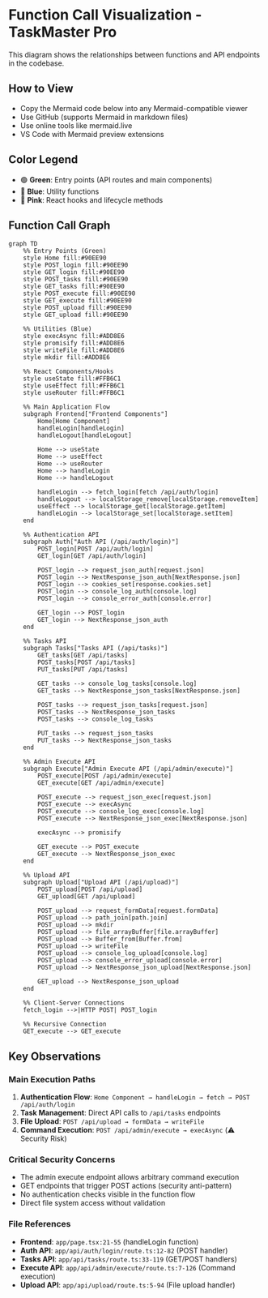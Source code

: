# Function Call Visualization - TaskMaster Pro

This diagram shows the relationships between functions and API endpoints in the codebase.

## How to View

- Copy the Mermaid code below into any Mermaid-compatible viewer
- Use GitHub (supports Mermaid in markdown files)
- Use online tools like mermaid.live
- VS Code with Mermaid preview extensions

## Color Legend

- 🟢 **Green**: Entry points (API routes and main components)
- 🔵 **Blue**: Utility functions
- 🌸 **Pink**: React hooks and lifecycle methods

## Function Call Graph

```mermaid
graph TD
    %% Entry Points (Green)
    style Home fill:#90EE90
    style POST_login fill:#90EE90
    style GET_login fill:#90EE90
    style POST_tasks fill:#90EE90
    style GET_tasks fill:#90EE90
    style POST_execute fill:#90EE90
    style GET_execute fill:#90EE90
    style POST_upload fill:#90EE90
    style GET_upload fill:#90EE90

    %% Utilities (Blue)
    style execAsync fill:#ADD8E6
    style promisify fill:#ADD8E6
    style writeFile fill:#ADD8E6
    style mkdir fill:#ADD8E6

    %% React Components/Hooks
    style useState fill:#FFB6C1
    style useEffect fill:#FFB6C1
    style useRouter fill:#FFB6C1

    %% Main Application Flow
    subgraph Frontend["Frontend Components"]
        Home[Home Component]
        handleLogin[handleLogin]
        handleLogout[handleLogout]

        Home --> useState
        Home --> useEffect
        Home --> useRouter
        Home --> handleLogin
        Home --> handleLogout

        handleLogin --> fetch_login[fetch /api/auth/login]
        handleLogout --> localStorage_remove[localStorage.removeItem]
        useEffect --> localStorage_get[localStorage.getItem]
        handleLogin --> localStorage_set[localStorage.setItem]
    end

    %% Authentication API
    subgraph Auth["Auth API (/api/auth/login)"]
        POST_login[POST /api/auth/login]
        GET_login[GET /api/auth/login]

        POST_login --> request_json_auth[request.json]
        POST_login --> NextResponse_json_auth[NextResponse.json]
        POST_login --> cookies_set[response.cookies.set]
        POST_login --> console_log_auth[console.log]
        POST_login --> console_error_auth[console.error]

        GET_login --> POST_login
        GET_login --> NextResponse_json_auth
    end

    %% Tasks API
    subgraph Tasks["Tasks API (/api/tasks)"]
        GET_tasks[GET /api/tasks]
        POST_tasks[POST /api/tasks]
        PUT_tasks[PUT /api/tasks]

        GET_tasks --> console_log_tasks[console.log]
        GET_tasks --> NextResponse_json_tasks[NextResponse.json]

        POST_tasks --> request_json_tasks[request.json]
        POST_tasks --> NextResponse_json_tasks
        POST_tasks --> console_log_tasks

        PUT_tasks --> request_json_tasks
        PUT_tasks --> NextResponse_json_tasks
    end

    %% Admin Execute API
    subgraph Execute["Admin Execute API (/api/admin/execute)"]
        POST_execute[POST /api/admin/execute]
        GET_execute[GET /api/admin/execute]

        POST_execute --> request_json_exec[request.json]
        POST_execute --> execAsync
        POST_execute --> console_log_exec[console.log]
        POST_execute --> NextResponse_json_exec[NextResponse.json]

        execAsync --> promisify

        GET_execute --> POST_execute
        GET_execute --> NextResponse_json_exec
    end

    %% Upload API
    subgraph Upload["Upload API (/api/upload)"]
        POST_upload[POST /api/upload]
        GET_upload[GET /api/upload]

        POST_upload --> request_formData[request.formData]
        POST_upload --> path_join[path.join]
        POST_upload --> mkdir
        POST_upload --> file_arrayBuffer[file.arrayBuffer]
        POST_upload --> Buffer_from[Buffer.from]
        POST_upload --> writeFile
        POST_upload --> console_log_upload[console.log]
        POST_upload --> console_error_upload[console.error]
        POST_upload --> NextResponse_json_upload[NextResponse.json]

        GET_upload --> NextResponse_json_upload
    end

    %% Client-Server Connections
    fetch_login -->|HTTP POST| POST_login

    %% Recursive Connection
    GET_execute --> GET_execute
```

## Key Observations

### Main Execution Paths

1. **Authentication Flow**: `Home Component → handleLogin → fetch → POST /api/auth/login`
2. **Task Management**: Direct API calls to `/api/tasks` endpoints
3. **File Upload**: `POST /api/upload → formData → writeFile`
4. **Command Execution**: `POST /api/admin/execute → execAsync` (⚠️ Security Risk)

### Critical Security Concerns

- The admin execute endpoint allows arbitrary command execution
- GET endpoints that trigger POST actions (security anti-pattern)
- No authentication checks visible in the function flow
- Direct file system access without validation

### File References

- **Frontend**: `app/page.tsx:21-55` (handleLogin function)
- **Auth API**: `app/api/auth/login/route.ts:12-82` (POST handler)
- **Tasks API**: `app/api/tasks/route.ts:33-119` (GET/POST handlers)
- **Execute API**: `app/api/admin/execute/route.ts:7-126` (Command execution)
- **Upload API**: `app/api/upload/route.ts:5-94` (File upload handler)
